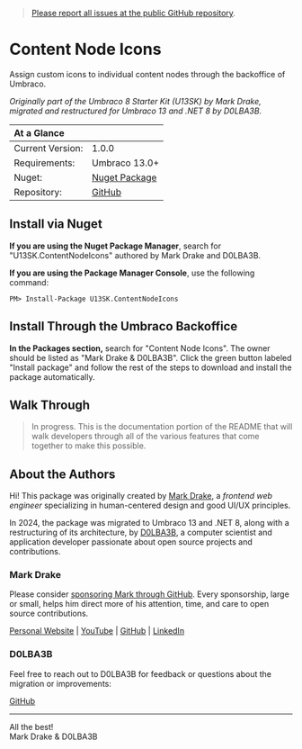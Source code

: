 > [Please report all issues at the public GitHub repository](https://github.com/D0LBA3B/U13SK.ContentNodeIcons/issues).

# Content Node Icons

Assign custom icons to individual content nodes through the backoffice of Umbraco.  

*Originally part of the Umbraco 8 Starter Kit (U13SK) by Mark Drake, migrated and restructured for Umbraco 13 and .NET 8 by D0LBA3B.*

| At a Glance | |
| :-- | --
| Current Version: | 1.0.0
| Requirements: | Umbraco 13.0+
| Nuget: | [Nuget Package](https://www.nuget.org/packages/U13SK.ContentNodeIcons/)
| Repository: | [GitHub](https://github.com/D0LBA3B/U13SK.ContentNodeIcons)

## Install via Nuget

**If you are using the Nuget Package Manager**, search for "U13SK.ContentNodeIcons" authored by Mark Drake and D0LBA3B.  

**If you are using the Package Manager Console**, use the following command:

```PM> Install-Package U13SK.ContentNodeIcons```

## Install Through the Umbraco Backoffice

**In the Packages section,** search for "Content Node Icons". The owner should be listed as "Mark Drake & D0LBA3B". Click the green button labeled "Install package" and follow the rest of the steps to download and install the package automatically.

## Walk Through

> In progress. This is the documentation portion of the README that will walk developers through all of the various features that come together to make this possible.

## About the Authors

Hi! This package was originally created by [Mark Drake](//markadrake.com), a *frontend web engineer* specializing in human-centered design and good UI/UX principles.  

In 2024, the package was migrated to Umbraco 13 and .NET 8, along with a restructuring of its architecture, by [D0LBA3B](//github.com/D0LBA3B), a computer scientist and application developer passionate about open source projects and contributions.

### Mark Drake
Please consider [sponsoring Mark through GitHub](https://github.com/sponsors/markadrake). Every sponsorship, large or small, helps him direct more of his attention, time, and care to open source contributions.  

[Personal Website](//markadrake.com) | [YouTube](//youtube.com/c/MarkDrake1) | [GitHub](//github.com/markadrake/) | [LinkedIn](http://www.linkedin.com/in/markadrake)  

### D0LBA3B
Feel free to reach out to D0LBA3B for feedback or questions about the migration or improvements:  

[GitHub](https://github.com/D0LBA3B)

---

All the best!  
Mark Drake & D0LBA3B